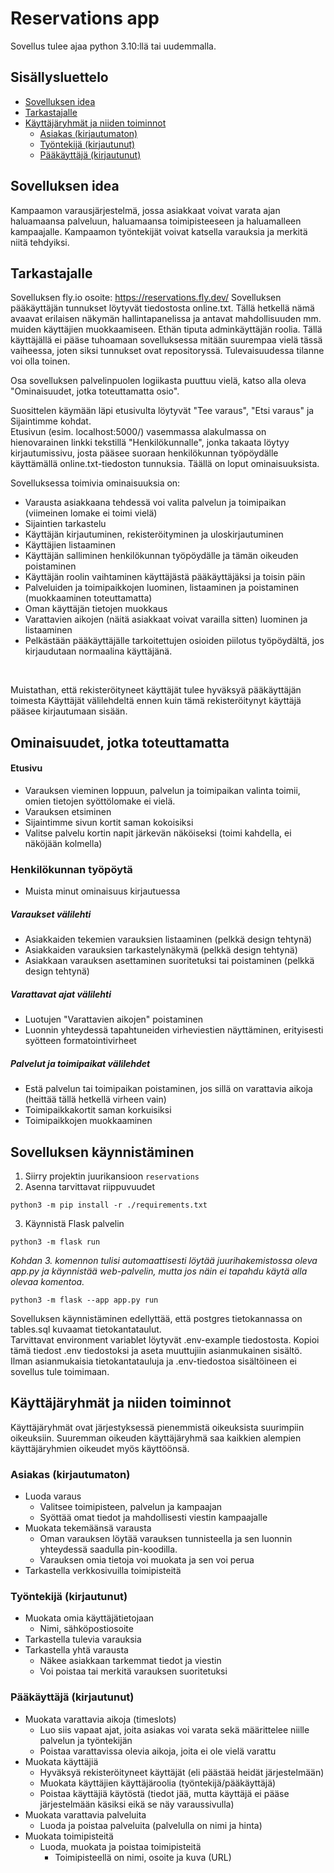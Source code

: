 # Reservations app

Sovellus tulee ajaa python 3.10:llä tai uudemmalla.

## Sisällysluettelo
- [Sovelluksen idea](#sovelluksen-idea)
- [Tarkastajalle](#tarkastajalle)
- [Käyttäjäryhmät ja niiden toiminnot](#käyttäjäryhmät-ja-niiden-toiminnot)
    * [Asiakas (kirjautumaton)](#asiakas-kirjautumaton)
    * [Työntekijä (kirjautunut)](#työntekijä-kirjautunut)
    * [Pääkäyttäjä (kirjautunut)](#pääkäyttäjä-kirjautunut)

<a name="sovelluksen-idea"></a>
## Sovelluksen idea
Kampaamon varausjärjestelmä, jossa asiakkaat voivat varata ajan haluamaansa palveluun, haluamaansa toimipisteeseen ja haluamalleen kampaajalle. Kampaamon työntekijät voivat katsella varauksia ja merkitä niitä tehdyiksi.

<a name="tarkastajalle"></a>
## Tarkastajalle
Sovelluksen fly.io osoite: https://reservations.fly.dev/
Sovelluksen pääkäyttäjän tunnukset löytyvät tiedostosta online.txt. Tällä hetkellä nämä avaavat erilaisen näkymän hallintapanelissa ja antavat mahdollisuuden mm. muiden käyttäjien muokkaamiseen. Ethän tiputa adminkäyttäjän roolia. Tällä käyttäjällä ei pääse tuhoamaan sovelluksessa mitään suurempaa vielä tässä vaiheessa, joten siksi tunnukset ovat repositoryssä. Tulevaisuudessa tilanne voi olla toinen.

Osa sovelluksen palvelinpuolen logiikasta puuttuu vielä, katso alla oleva "Ominaisuudet, jotka toteuttamatta osio".
<br>

Suosittelen käymään läpi etusivulta löytyvät "Tee varaus", "Etsi varaus" ja Sijaintimme kohdat.<br>
Etusivun (esim. localhost:5000/) vasemmassa alakulmassa on hienovarainen linkki tekstillä "Henkilökunnalle", jonka takaata löytyy kirjautumissivu, josta pääsee suoraan henkilökunnan työpöydälle käyttämällä online.txt-tiedoston tunnuksia. Täällä on loput ominaisuuksista.
<br>

Sovelluksessa toimivia ominaisuuksia on:
- Varausta asiakkaana tehdessä voi valita palvelun ja toimipaikan (viimeinen lomake ei toimi vielä)
- Sijaintien tarkastelu
- Käyttäjän kirjautuminen, rekisteröityminen ja uloskirjautuminen
- Käyttäjien listaaminen
- Käyttäjän salliminen henkilökunnan työpöydälle ja tämän oikeuden poistaminen
- Käyttäjän roolin vaihtaminen käyttäjästä pääkäyttäjäksi ja toisin päin
- Palveluiden ja toimipaikkojen luominen, listaaminen ja poistaminen (muokkaaminen toteuttamatta)
- Oman käyttäjän tietojen muokkaus
- Varattavien aikojen (näitä asiakkaat voivat varailla sitten) luominen ja listaaminen
- Pelkästään pääkäyttäjälle tarkoitettujen osioiden piilotus työpöydältä, jos kirjaudutaan normaalina käyttäjänä.
<br>

Muistathan, että rekisteröityneet käyttäjät tulee hyväksyä pääkäyttäjän toimesta Käyttäjät välilehdeltä ennen kuin tämä rekisteröitynyt käyttäjä pääsee kirjautumaan sisään.

## Ominaisuudet, jotka toteuttamatta
#### Etusivu
- Varauksen vieminen loppuun, palvelun ja toimipaikan valinta toimii, omien tietojen syöttölomake ei vielä.
- Varauksen etsiminen
- Sijaintimme sivun kortit saman kokoisiksi
- Valitse palvelu kortin napit järkevän näköiseksi (toimi kahdella, ei näköjään kolmella)
### Henkilökunnan työpöytä
- Muista minut ominaisuus kirjautuessa
##### Varaukset välilehti
- Asiakkaiden tekemien varauksien listaaminen (pelkkä design tehtynä)
- Asiakkaiden varauksien tarkastelynäkymä (pelkkä design tehtynä)
- Asiakkaan varauksen asettaminen suoritetuksi tai poistaminen (pelkkä design tehtynä)

##### Varattavat ajat välilehti
- Luotujen "Varattavien aikojen" poistaminen
- Luonnin yhteydessä tapahtuneiden virheviestien näyttäminen, erityisesti syötteen formatointivirheet

##### Palvelut ja toimipaikat välilehdet
- Estä palvelun tai toimipaikan poistaminen, jos sillä on varattavia aikoja (heittää tällä hetkellä virheen vain)
- Toimipaikkakortit saman korkuisiksi
- Toimipaikkojen muokkaaminen


## Sovelluksen käynnistäminen
1. Siirry projektin juurikansioon `reservations`
2. Asenna tarvittavat riippuvuudet
```shell
python3 -m pip install -r ./requirements.txt
```
3. Käynnistä Flask palvelin
```shell
python3 -m flask run
```

_Kohdan 3. komennon tulisi automaattisesti löytää juurihakemistossa oleva app.py ja käynnistää web-palvelin, mutta jos näin ei tapahdu käytä alla olevaa komentoa._
```shell
python3 -m flask --app app.py run
```

Sovelluksen käynnistäminen edellyttää, että postgres tietokannassa on tables.sql kuvaamat tietokantataulut.
<br>
Tarvittavat environment variablet löytyvät .env-example tiedostosta. Kopioi tämä tiedost .env tiedostoksi ja aseta muuttujiin asianmukainen sisältö.
Ilman asianmukaisia tietokantatauluja ja .env-tiedostoa sisältöineen ei sovellus tule toimimaan.

<a name="käyttäjäryhmät-ja-niiden-toiminnot"></a>
## Käyttäjäryhmät ja niiden toiminnot
Käyttäjäryhmät ovat järjestyksessä pienemmistä oikeuksista suurimpiin oikeuksiin. Suuremman oikeuden käyttäjäryhmä saa kaikkien alempien käyttäjäryhmien oikeudet myös käyttöönsä.

<a name="asiakas-kirjautumaton"></a>
### Asiakas (kirjautumaton)
- Luoda varaus
  - Valitsee toimipisteen, palvelun ja kampaajan
  - Syöttää omat tiedot ja mahdollisesti viestin kampaajalle
- Muokata tekemäänsä varausta
  - Oman varauksen löytää varauksen tunnisteella ja sen luonnin yhteydessä saadulla pin-koodilla.
  - Varauksen omia tietoja voi muokata ja sen voi perua
- Tarkastella verkkosivuilla toimipisteitä

<a name="työntekijä-kirjautunut"></a>
### Työntekijä (kirjautunut)
- Muokata omia käyttäjätietojaan
  - Nimi, sähköpostiosoite
- Tarkastella tulevia varauksia
- Tarkastella yhtä varausta
  - Näkee asiakkaan tarkemmat tiedot ja viestin
  - Voi poistaa tai merkitä varauksen suoritetuksi

<a name="pääkäyttäjä-kirjautunut"></a>
### Pääkäyttäjä (kirjautunut)
- Muokata varattavia aikoja (timeslots)
  - Luo siis vapaat ajat, joita asiakas voi varata sekä määrittelee niille palvelun ja työntekijän
  - Poistaa varattavissa olevia aikoja, joita ei ole vielä varattu
- Muokata käyttäjiä
  - Hyväksyä rekisteröityneet käyttäjät (eli päästää heidät järjestelmään)
  - Muokata käyttäjien käyttäjäroolia (työntekijä/pääkäyttäjä)
  - Poistaa käyttäjiä käytöstä (tiedot jää, mutta käyttäjä ei pääse järjestelmään käsiksi eikä se näy varaussivulla)
- Muokata varattavia palveluita
  - Luoda ja poistaa palveluita (palvelulla on nimi ja hinta)
- Muokata toimipisteitä
  - Luoda, muokata ja poistaa toimipisteitä
    - Toimipisteellä on nimi, osoite ja kuva (URL)